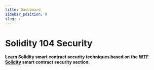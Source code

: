 ```yaml
---
title: Dashboard
sidebar_position: 0
slug: /
---
```


# Solidity 104 Security

**Learn Solidity smart contract security techniques based on the [WTF Solidity](https://github.com/AmazingAng/WTF-Solidity) smart contract security section.**
